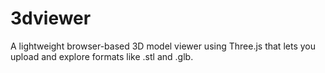 # 3dviewer
A lightweight browser-based 3D model viewer using Three.js that lets you upload and explore formats like .stl and .glb.
